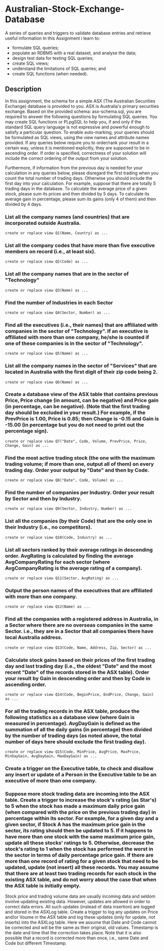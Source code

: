 # Australian-Stock-Exchange-Database
A series of queries and triggers to validate database entries and retrieve useful information
In this Assignment i learn to:
- formulate SQL queries;
- populate an RDBMS with a real dataset, and analyse the data;
- design test data for testing SQL queries;
- create SQL views;
- understand the limitations of SQL queries; and
- create SQL functions (when needed).

## Description
In this assignment, the schema for a simple ASX (The Australian Securities Exchange) database is provided to you. ASX is Australia's primary securities exchange. Based on the provided schema: asx-schema.sql, you are required to answer the following questions by formulating SQL queries. You may create SQL functions or PLpgSQL to help you, if and only if the standard SQL query language is not expressive and powerful enough to satisfy a particular question. To enable auto-marking, your queries should be formulated as SQL views, using the view names and attribute names provided.
If any queries below require you to order/rank your result in a certain way, unless it is mentioned explicitly, they are supposed to be in ascending order. If order is specified, correctness of your solution will include the correct ordering of the output from your solution.

Furthermore, if information from the previous day is needed for your calculation in any queries below, please disregard the first trading when you count the total number of trading days. Otherwise you should include the first day into your calculation. For example, suppose that there are totally 5 trading days in the database. To calculate the average price of a given stock, please sum its prices and then divided by 5 days. To calculate its average gain in percentage, please sum its gains (only 4 of them) and then divided by 4 days.

### List all the company names (and countries) that are incorporated outside Australia.
    create or replace view Q1(Name, Country) as ...

### List all the company codes that have more than five executive members on record (i.e., at least six).
    create or replace view Q2(Code) as ...

### List all the company names that are in the sector of "Technology"
    create or replace view Q3(Name) as ...

### Find the number of Industries in each Sector
    
    create or replace view Q4(Sector, Number) as ...

### Find all the executives (i.e., their names) that are affiliated with companies in the sector of "Technology". If an executive is affiliated with more than one company, he/she is counted if one of these companies is in the sector of "Technology".
    create or replace view Q5(Name) as ...

### List all the company names in the sector of "Services" that are located in Australia with the first digit of their zip code being 2.
    create or replace view Q6(Name) as ...

### Create a database view of the ASX table that contains previous Price, Price change (in amount, can be negative) and Price gain (in percentage, can be negative). (Note that the first trading day should be excluded in your result.) For example, if the PrevPrice is 1.00, Price is 0.85; then Change is -0.15 and Gain is -15.00 (in percentage but you do not need to print out the percentage sign).
    create or replace view Q7("Date", Code, Volume, PrevPrice, Price, Change, Gain) as ...

### Find the most active trading stock (the one with the maximum trading volume; if more than one, output all of them) on every trading day. Order your output by "Date" and then by Code.
    create or replace view Q8("Date", Code, Volume) as ...

### Find the number of companies per Industry. Order your result by Sector and then by Industry.
    create or replace view Q9(Sector, Industry, Number) as ...

### List all the companies (by their Code) that are the only one in their Industry (i.e., no competitors).
    create or replace view Q10(Code, Industry) as ...

### List all sectors ranked by their average ratings in descending order. AvgRating is calculated by finding the average AvgCompanyRating for each sector (where AvgCompanyRating is the average rating of a company).
    create or replace view Q11(Sector, AvgRating) as ...

### Output the person names of the executives that are affiliated with more than one company.
    create or replace view Q12(Name) as ...

### Find all the companies with a registered address in Australia, in a Sector where there are no overseas companies in the same Sector. i.e., they are in a Sector that all companies there have local Australia address.
    create or replace view Q13(Code, Name, Address, Zip, Sector) as ...

### Calculate stock gains based on their prices of the first trading day and last trading day (i.e., the oldest "Date" and the most recent "Date" of the records stored in the ASX table). Order your result by Gain in descending order and then by Code in ascending order.
    create or replace view Q14(Code, BeginPrice, EndPrice, Change, Gain) as ...

### For all the trading records in the ASX table, produce the following statistics as a database view (where Gain is measured in percentage). AvgDayGain is defined as the summation of all the daily gains (in percentage) then divided by the number of trading days (as noted above, the total number of days here should exclude the first trading day).
    create or replace view Q15(Code, MinPrice, AvgPrice, MaxPrice, MinDayGain, AvgDayGain, MaxDayGain) as ...

### Create a trigger on the Executive table, to check and disallow any insert or update of a Person in the Executive table to be an executive of more than one company. 

### Suppose more stock trading data are incoming into the ASX table. Create a trigger to increase the stock's rating (as Star's) to 5 when the stock has made a maximum daily price gain (when compared with the price on the previous trading day) in percentage within its sector. For example, for a given day and a given sector, if Stock A has the maximum price gain in the sector, its rating should then be updated to 5. If it happens to have more than one stock with the same maximum price gain, update all these stocks' ratings to 5. Otherwise, decrease the stock's rating to 1 when the stock has performed the worst in the sector in terms of daily percentage price gain. If there are more than one record of rating for a given stock that need to be updated, update (not insert) all these records. You may assume that there are at least two trading records for each stock in the existing ASX table, and do not worry about the case that when the ASX table is initially empty. 

Stock price and trading volume data are usually incoming data and seldom involve updating existing data. However, updates are allowed in order to correct data errors. All such updates (instead of data insertion) are logged and stored in the ASXLog table. Create a trigger to log any updates on Price and/or Voume in the ASX table and log these updates (only for update, not inserts) into the ASXLog table. Here we assume that Date and Code cannot be corrected and will be the same as their original, old values. Timestamp is the date and time that the correction takes place. Note that it is also possible that a record is corrected more than once, i.e., same Date and Code but different Timestamp.
